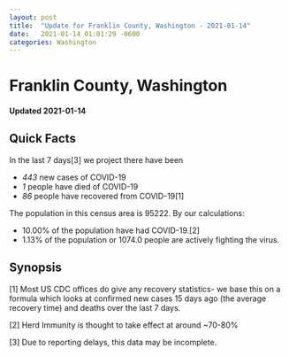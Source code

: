 ```yaml
---
layout: post
title:  "Update for Franklin County, Washington - 2021-01-14"
date:   2021-01-14 01:01:29 -0600
categories: Washington
---
```


# Franklin County, Washington
#### Updated 2021-01-14

## Quick Facts

In the last 7 days[3] we project there have been
- *443* new cases of COVID-19
- *1* people have died of COVID-19
- *86* people have recovered from COVID-19[1]

The population in this census area is 95222. By our calculations:
- 10.00% of the population have had COVID-19.[2]
- 1.13% of the population or 1074.0 people are actively fighting the virus.

## Synopsis




[1] Most US CDC offices do give any recovery statistics- we base this on a formula which looks at confirmed new cases
15 days ago (the average recovery time) and deaths over the last 7 days.

[2] Herd Immunity is thought to take effect at around ~70-80%

[3] Due to reporting delays, this data may be incomplete.
 
    